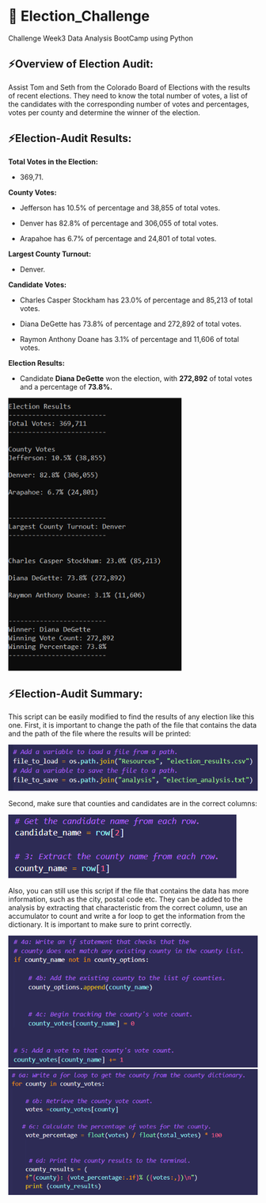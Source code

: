 # 🚀 Election_Challenge
Challenge Week3 Data Analysis BootCamp using Python
## ⚡Overview of Election Audit: 
Assist Tom and Seth from the Colorado Board of Elections with the results of recent elections. They need to know the total number of votes, a list of the candidates with the corresponding number of votes and percentages, votes per county and determine the winner of the election.
## ⚡Election-Audit Results: 
**Total Votes in the Election:** 
 - 369,71.


**County Votes:**


  - Jefferson has 10.5% of percentage and 38,855 of total votes.

  - Denver has 82.8% of percentage and 306,055 of total votes.

  - Arapahoe has 6.7% of percentage and 24,801 of total votes.


**Largest County Turnout:** 
 - Denver.

**Candidate Votes:**

  - Charles Casper Stockham has 23.0% of percentage and 85,213 of total votes.

  - Diana DeGette has 73.8% of percentage and 272,892 of total votes.

  - Raymon Anthony Doane has 3.1% of percentage and 11,606 of total votes.


**Election Results:**

  - Candidate **Diana DeGette** won the election, with **272,892** of total votes and a percentage of **73.8%.**


<img src="https://github.com/annarochav/Election_Analysis/blob/main/RESOURCES/election_results_command_terminal.png" width="350" height="550" />

## ⚡Election-Audit Summary:
This script can be easily modified to find the results of any election like this one. First, it is important to change the path of the file that contains the data and the path of the file where the results will be printed:

![script_files](RESOURCES/script_files.png) 

Second, make sure that counties and candidates are in the correct columns:

![script_county_candidate](RESOURCES/script_county_candidate.png) 

Also, you can still use this script if the file that contains the data has more information, such as the city, postal code etc. They can be added to the analysis by extracting that characteristic from the correct column, use an accumulator to count and write a for loop to get the information from the dictionary. It is important to make sure to print correctly. 

![script_count](RESOURCES/script_count.png) 
![script_loop](RESOURCES/script_loop.png) 

